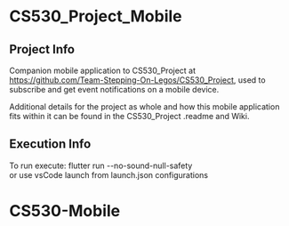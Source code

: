 # CS530_Project_Mobile
## Project Info
Companion mobile application to CS530_Project at https://github.com/Team-Stepping-On-Legos/CS530_Project, used to subscribe and get event notifications on a mobile device.

Additional details for the project as whole and how this mobile application fits within it can be found in the CS530_Project .readme and Wiki.

## Execution Info
To run execute: 
    flutter run --no-sound-null-safety  
or
    use vsCode launch from launch.json configurations
# CS530-Mobile
